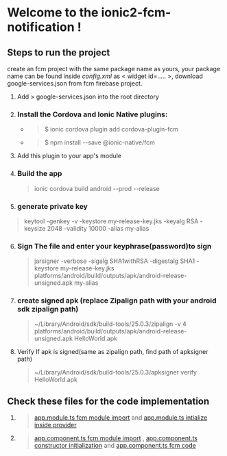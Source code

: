 # Welcome to the ionic2-fcm-notification !
## Steps to run the project
create an fcm project with the same package name as yours, your package name can be found inside _config.xml_ as < widget id=..... >, download google-services.json from fcm firebase project.

1. Add  > google-services.json into the root directory 
2. ### Install the Cordova and Ionic Native plugins:
   * > $ ionic cordova plugin add cordova-plugin-fcm
   * > $ npm install --save @ionic-native/fcm
3. Add this plugin to your app's module
4. ### Build the app
   > ionic cordova build android --prod --release
5.   ### generate private key
   > keytool -genkey -v -keystore my-release-key.jks -keyalg RSA -keysize 2048 -validity 10000 -alias my-alias
6. ### Sign The file and enter your keyphrase(password)to sign
   > jarsigner -verbose -sigalg SHA1withRSA -digestalg SHA1 -keystore my-release-key.jks platforms/android/build/outputs/apk/android-release-unsigned.apk my-alias
7. ### create signed apk (replace Zipalign path with your android sdk zipalign path)
   > ~/Library/Android/sdk/build-tools/25.0.3/zipalign -v 4 platforms/android/build/outputs/apk/android-release-unsigned.apk HelloWorld.apk
8. Verify If apk is signed(same as zipalign path, find path of apksigner path)
   >  ~/Library/Android/sdk/build-tools/25.0.3/apksigner verify HelloWorld.apk
   
## Check these files for the code implementation
  1.  > [app.module.ts fcm module import](https://github.com/AKamanjha/ionic2-fcm-notification/blob/master/src/app/app.module.ts#L14) and [app.module.ts intialize inside provider](https://github.com/AKamanjha/ionic2-fcm-notification/blob/master/src/app/app.module.ts#L39)
  2.  > [app.component.ts fcm module import](https://github.com/AKamanjha/ionic2-fcm-notification/blob/master/src/app/app.component.ts#L5) , [app.component.ts constructor initialization](https://github.com/AKamanjha/ionic2-fcm-notification/blob/master/src/app/app.component.ts#L15) and [app.component.ts fcm code](https://github.com/AKamanjha/ionic2-fcm-notification/blob/master/src/app/app.component.ts#L24-L40) 
  
  



